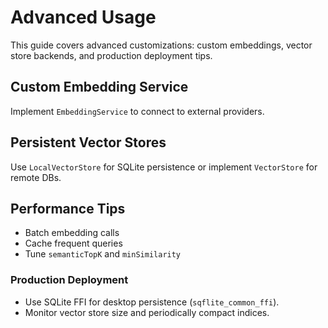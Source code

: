 # Advanced Usage

This guide covers advanced customizations: custom embeddings, vector store backends, and production deployment tips.

## Custom Embedding Service

Implement `EmbeddingService` to connect to external providers.

## Persistent Vector Stores

Use `LocalVectorStore` for SQLite persistence or implement `VectorStore` for remote DBs.

## Performance Tips

- Batch embedding calls
- Cache frequent queries
- Tune `semanticTopK` and `minSimilarity`

### Production Deployment

- Use SQLite FFI for desktop persistence (`sqflite_common_ffi`).
- Monitor vector store size and periodically compact indices.

